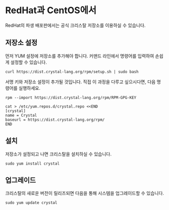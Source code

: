 # RedHat과 CentOS에서

RedHat의 파생 배포판에서는 공식 크리스탈 저장소를 이용하실 수 있습니다.

## 저장소 설정

먼저 YUM 설정에 저장소를 추가해야 합니다. 커맨드 라인에서 명령어를 입력하여 손쉽게 설정할 수 있습니다.

```
curl https://dist.crystal-lang.org/rpm/setup.sh | sudo bash
```

서명 키와 저장소 설정이 추가될 것입니다. 직접 이 과정을 다루고 싶으시다면, 다음 명령어를 실행하세요.

```
rpm --import https://dist.crystal-lang.org/rpm/RPM-GPG-KEY

cat > /etc/yum.repos.d/crystal.repo <<END
[crystal]
name = Crystal
baseurl = https://dist.crystal-lang.org/rpm/
END
```

## 설치
저장소가 설정되고 나면 크리스탈을 설치하실 수 있습니다.

```
sudo yum install crystal
```

## 업그레이드

크리스탈의 새로운 버전이 릴리즈되면 다음을 통해 시스템을 업그레이드할 수 있습니다.

```
sudo yum update crystal
```
